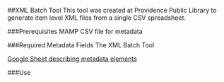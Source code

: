 ##XML Batch Tool
This tool was created at Providence Public Library to generate item level XML files from a single CSV spreadsheet. 

###Prerequisites
MAMP
CSV file for metadata

###Required Metadata Fields
The XML Batch Tool 

[Google Sheet describing metadata elements](https://docs.google.com/spreadsheets/d/1lykfa6cuMP7UauiZR7Qj1Q0kVVZU_gs2rDbOELLjDRE/edit#gid=0)


###Use